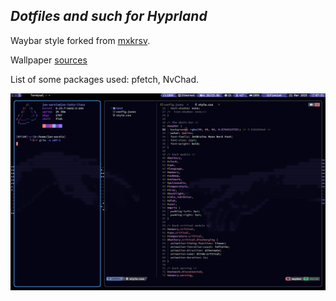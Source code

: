 ## _Dotfiles and such for Hyprland_ ##

Waybar style forked from [mxkrsv](https://github.com/mxkrsv/dotfiles-old/tree/master/.config/waybar).

Wallpaper [sources](https://x.com/punsbymann/status/1860315813032427662/photo/1)

List of some packages used: pfetch, NvChad.

![alt_text](https://raw.githubusercontent.com/Jan-Aarela/.dotfiles/refs/heads/main/images/20250321_07h21m18s_grim.png)
